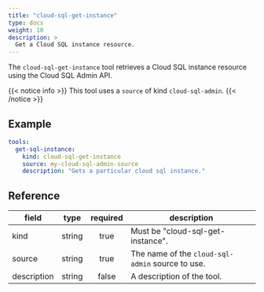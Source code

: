 ```yaml
---
title: "cloud-sql-get-instance"
type: docs
weight: 10
description: >
  Get a Cloud SQL instance resource.
---
```


The `cloud-sql-get-instance` tool retrieves a Cloud SQL instance resource using
the Cloud SQL Admin API.

{{< notice info >}}
This tool uses a `source` of kind `cloud-sql-admin`.
{{< /notice >}}

## Example

```yaml
tools:
  get-sql-instance:
    kind: cloud-sql-get-instance
    source: my-cloud-sql-admin-source
    description: "Gets a particular cloud sql instance."
```

## Reference

| **field**   | **type** | **required** | **description**                                  |
| ----------- | :------: | :----------: | ------------------------------------------------ |
| kind        |  string  |     true     | Must be "cloud-sql-get-instance".                |
| source      |  string  |     true     | The name of the `cloud-sql-admin` source to use. |
| description |  string  |     false    | A description of the tool.                       |
